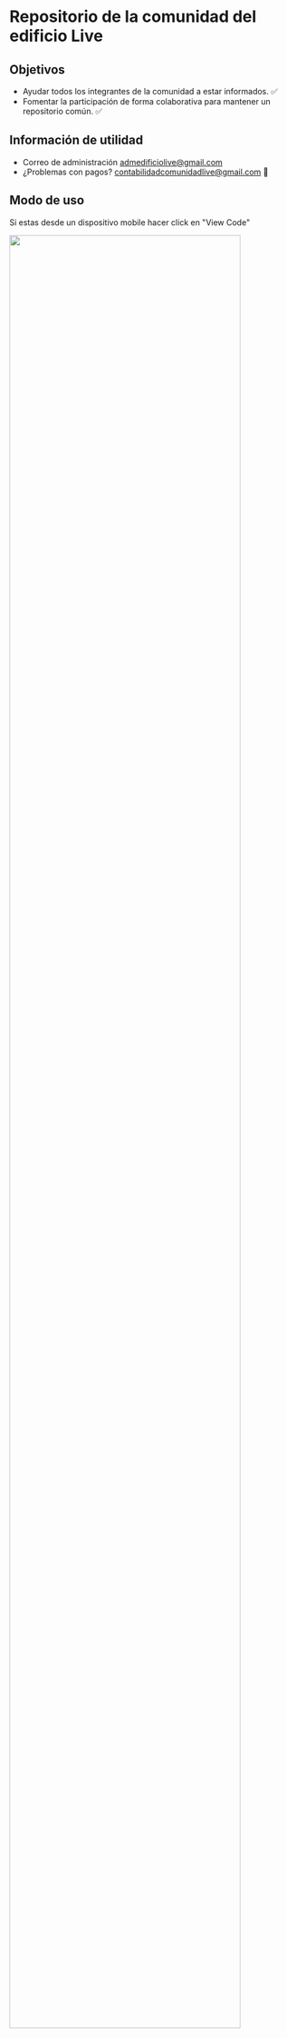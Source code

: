 Repositorio de la comunidad del edificio Live
=========



Objetivos
---------------

- Ayudar todos los integrantes de la comunidad a estar informados. :white_check_mark:
- Fomentar la participación de forma colaborativa para mantener un repositorio común. :white_check_mark:


## Información de utilidad
- Correo de administración admedificiolive@gmail.com 
- ¿Problemas con pagos? contabilidadcomunidadlive@gmail.com :love_letter:

## Modo de uso
Si estas desde un dispositivo mobile hacer click en "View Code"

<img src="https://user-images.githubusercontent.com/14129358/140669122-d28d4392-5dae-4a78-bc62-8325ede0d12b.jpeg" width="90%" height="90%" />

Se desplegarán las carpetas que contienen todas las actas desde el año 2018

<img src="https://user-images.githubusercontent.com/14129358/140669163-92d7eeb1-016e-4121-aff7-d8435ed98b5d.jpeg" width="90%" height="90%" />


## ¿Cómo aportar o colaborar?

Aquellos que quieran aportar con documentos a esta plataforma lo pueden hacer mediante el uso de git, para esto deben realizar los siguientes pasos:

1. [Instalar git en sus computadores](https://git-scm.com/book/es/v2/Inicio---Sobre-el-Control-de-Versiones-Instalaci%C3%B3n-de-Git)
2. [Pasos para generar una propuesta de cambio](https://www.freecodecamp.org/espanol/news/como-hacer-tu-primer-pull-request-en-github/)
3. Crear pull Request a este repositorio. Si llegan aqui son unos cracks! 

## Porque usar github?

- Es gratuito.
- Es sin fines de lucro.
- Permite trazabilidad de todos los cambios de manera pública.
- Permite aportes de otros usuarios.
- Es fácil de mantener y de usar.
- Se puede acceder mediante web o tener el repositorio descargado en sus computadores.



by Juan Poblete :bowtie:
